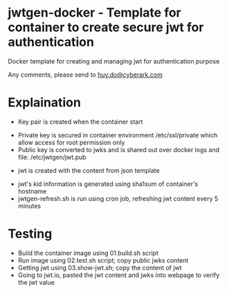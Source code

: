 # jwtgen-docker - Template for container to create secure jwt for authentication
Docker template for creating and managing jwt for authentication purpose

Any comments, please send to huy.do@cyberark.com

# Explaination
- Key pair is created when the container start
+ Private key is secured in container environment /etc/ssl/private which allow access for root permission only
+ Public key is converted to jwks and is shared out over docker logs and file: /etc/jwtgen/jwt.pub
- jwt is created with the content from json template
+ jwt's kid information is generated using sha1sum of container's hostname
+ jwtgen-refresh.sh is run using cron job, refreshing jwt content every 5 minutes

# Testing
- Build the container image using 01.build.sh script
- Run image using 02.test.sh script; copy public jwks content
- Getting jwt using 03.show-jwt.sh; copy the content of jwt
- Going to jwt.io, pasted the jwt content and jwks into webpage to verify the jwt value

  
